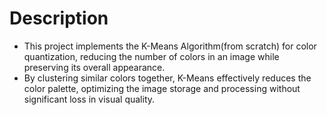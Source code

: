 # Description

- This project implements the K-Means Algorithm(from scratch) for color quantization, reducing the number of colors in an image while preserving its overall appearance.
- By clustering similar colors together, K-Means effectively reduces the color palette, optimizing the image storage and processing without significant loss in visual quality.
